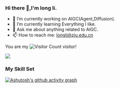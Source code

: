 ### Hi there 👋,I'm long li.

- 🔭 I’m currently working on AIGC(Agent,Diffusion).
- 🌱 I’m currently learning Everything I like.
- 💬 Ask me about anything related to AIGC.
- 📫 How to reach me: longli@zju.edu.cn

You are my ![Visitor Count](https://profile-counter.glitch.me/jianghuyihei/count.svg) visitor!

![](https://github-readme-stats.vercel.app/api?username=jianghuyihei&show_icons=true&theme=transparent)

### My Skill Set
[![Ashutosh's github activity graph](https://github-readme-activity-graph.vercel.app/graph?username=jianghuyihei&theme=react-dark)](https://github.com/ashutosh00710/github-readme-activity-graph)









